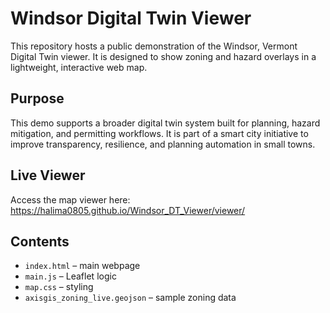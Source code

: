 # Windsor Digital Twin Viewer

This repository hosts a public demonstration of the Windsor, Vermont Digital Twin viewer. It is designed to show zoning and hazard overlays in a lightweight, interactive web map.

## Purpose

This demo supports a broader digital twin system built for planning, hazard mitigation, and permitting workflows. It is part of a smart city initiative to improve transparency, resilience, and planning automation in small towns.

## Live Viewer

Access the map viewer here:  
https://halima0805.github.io/Windsor_DT_Viewer/viewer/

## Contents

- `index.html` – main webpage
- `main.js` – Leaflet logic
- `map.css` – styling
- `axisgis_zoning_live.geojson` – sample zoning data

